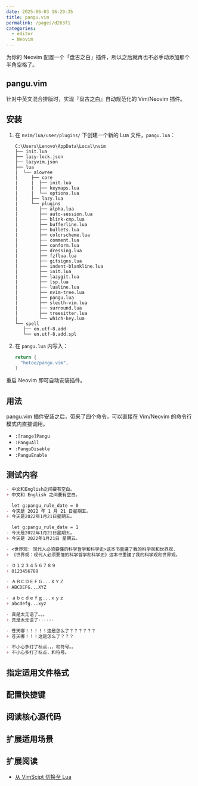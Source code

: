 ```yaml
---
date: 2025-06-03 16:29:35
title: pangu.vim
permalink: /pages/d263f1
categories:
  - editor
  - Neovim
---
```


为你的 Neovim 配置一个「盘古之白」插件，所以之后就再也不必手动添加那个半角空格了。

<!-- more -->

## pangu.vim

针对中英文混合排版时，实现『盘古之白』自动规范化的 Vim/Neovim 插件。

## 安装

1. 在 `nvim/lua/user/plugins/` 下创建一个新的 Lua 文件，`pangu.lua`：

   ```shell {30}
   C:\Users\Lenovo\AppData\Local\nvim
   ├── init.lua
   ├── lazy-lock.json
   ├── lazyvim.json
   ├── lua
   |  └── alowree
   |     ├── core
   |     |  ├── init.lua
   |     |  ├── keymaps.lua
   |     |  └── options.lua
   |     ├── lazy.lua
   |     └── plugins
   |        ├── alpha.lua
   |        ├── auto-session.lua
   |        ├── blink-cmp.lua
   |        ├── bufferline.lua
   |        ├── bullets.lua
   |        ├── colorscheme.lua
   |        ├── comment.lua
   |        ├── conform.lua
   |        ├── dressing.lua
   |        ├── fzflua.lua
   |        ├── gitsigns.lua
   |        ├── indent-blankline.lua
   |        ├── init.lua
   |        ├── lazygit.lua
   |        ├── lsp.lua
   |        ├── lualine.lua
   |        ├── nvim-tree.lua
   |        ├── pangu.lua
   |        ├── sleuth-vim.lua
   |        ├── surround.lua
   |        ├── treesitter.lua
   |        └── which-key.lua
   └── spell
      ├── en.utf-8.add
      └── en.utf-8.add.spl
   ```

2. 在 `pangu.lua` 内写入：

   ```lua
   return {
     "hotoo/pangu.vim",
   }
   ```

重启 Neovim 即可自动安装插件。

## 用法

pangu.vim 插件安装之后，带来了四个命令，可以直接在 Vim/Neovim 的命令行模式内直接调用。

- `:[range]Pangu`
- `:PanguAll`
- `:PanguDisable`
- `:PanguEnable`

## 测试内容

```md
- 中文和English之间要有空白。
+ 中文和 English 之间要有空白。

  let g:pangu_rule_date = 0
- 今天是 2022 年 1 月 21 日星期五。
+ 今天是2022年1月21日星期五。

  let g:pangu_rule_date = 1
- 今天是2022年1月21日星期五。
+ 今天是 2022年1月21日 星期五。

- <世界观: 现代人必须要懂的科学哲学和科学史>这本书重建了我的科学观和世界观.
+ 《世界观：现代人必须要懂的科学哲学和科学史》这本书重建了我的科学观和世界观。

- ０１２３４５６７８９
+ 0123456789

- ＡＢＣＤＥＦＧ...ＸＹＺ
+ ABCDEFG...XYZ

- ａｂｃｄｅｆｇ...ｘｙｚ
+ abcdefg...xyz

- 真是太无语了。。。
+ 真是太无语了······

- 苍天哪！！！！！这是怎么了？？？？？？
+ 苍天哪！！！这是怎么了？？？

- 不小心多打了标点，，，和符号。。
+ 不小心多打了标点，和符号。
```

## 指定适用文件格式

## 配置快捷键

## 阅读核心源代码

## 扩展适用场景

## 扩展阅读

- [从 VimScipt 切换至 Lua](https://wsdjeg.net/from-vimscript-to-lua/)
